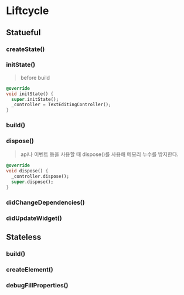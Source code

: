# Liftcycle

## Statueful

### createState()

### initState()

> before build

```dart
@override
void initState() {
  super.initState();
  _controller = TextEditingController();
}
```

### build()

### dispose()

> api나 이벤트 등을 사용할 때 dispose()를 사용해 메모리 누수를 방지한다.

```dart
@override
void dispose() {
  _controller.dispose();
  super.dispose();
}
```

### didChangeDependencies()

### didUpdateWidget()

## Stateless

### build()

### createElement()

### debugFillProperties()
